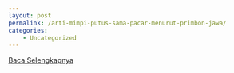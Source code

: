 ```yaml
---
layout: post
permalink: /arti-mimpi-putus-sama-pacar-menurut-primbon-jawa/
categories:
    - Uncategorized
---
```


[Baca Selengkapnya](/07)